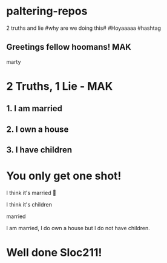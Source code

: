 # paltering-repos
2 truths and lie
#why are we doing this#
#Hoyaaaaa
#hashtag
## Greetings fellow hoomans! MAK
marty
# 2 Truths, 1 Lie - MAK
## 1. I am married
## 2. I own a house
## 3. I have children
# You only get one shot!
I think it's married 👀

I think it's children

married

I am married, I do own a house but I do not have children.
# Well done Sloc211!
